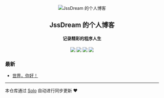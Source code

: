<p align="center"><img alt="JssDream 的个人博客" src="https://static.b3log.org/images/brand/solo-32.png"></p><h2 align="center">
JssDream 的个人博客
</h2>

<h4 align="center">记录精彩的程序人生</h4>
<p align="center"><a title="JssDream 的个人博客" target="_blank" href="https://github.com/JssDream/solo-blog"><img src="https://img.shields.io/github/last-commit/JssDream/solo-blog.svg?style=flat-square&color=FF9900"></a>
<a title="GitHub repo size in bytes" target="_blank" href="https://github.com/JssDream/solo-blog"><img src="https://img.shields.io/github/repo-size/JssDream/solo-blog.svg?style=flat-square"></a>
<a title="Solo Version" target="_blank" href="https://github.com/b3log/solo/releases"><img src="https://img.shields.io/badge/solo-3.6.3-f1e05a.svg?style=flat-square&color=blueviolet"></a>
<a title="Hits" target="_blank" href="https://github.com/b3log/hits"><img src="https://hits.b3log.org/JssDream/solo-blog.svg"></a></p>

### 最新

* [世界，你好！](http://hjava.cn/hello-solo)



---

本仓库通过 [Solo](https://github.com/b3log/solo) 自动进行同步更新 ❤️ 